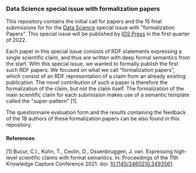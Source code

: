 ### Data Science special issue with formalization papers

This repository contains the initial call for papers and the 15 final submissions for for the [Data Science](https://datasciencehub.net/) special issue with "formalization Papers". This special issue will be published by [IOS Press](https://www.iospress.com/) in the first quarter of 2022. 

Each paper in this special issue consists of RDF statements expressing a single scientific claim, and thus are written with deep formal semantics from the start. With this special issue, we wanted to formally publish the first such RDF papers. We focused on what we call “formalization papers”, which consist of an RDF representation of a claim from an already existing publication. The novel contribution of such a paper is therefore the formalization of the claim, but not the claim itself. The formalization of the main scientific claim for each submission makes use of a semantic template called the "super-pattern" \[1\].

The questionnaire evaluation form and the results containing the feedback of the 18 authors of these formalization papers can be also found in this repository. 

#### References

\[1\] Bucur, C.I., Kuhn, T., Ceolin, D., Ossenbruggen, J. van. Expressing high-level scientific claims with formal semantics. In: Proceedings of the 11th Knowledge Capture Conference 2021. doi: [10.1145/3460210.3493561](https://doi.org/10.1145/3460210.3493561).

